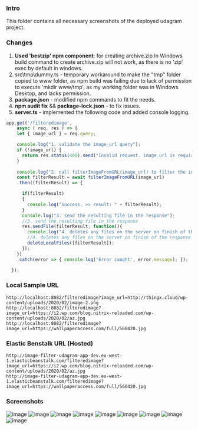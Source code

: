 ### Intro

This folder contains all necessary screenshots of the deployed udagram project.  


### Changes 

1. **Used 'bestzip' npm component**: for creating archive.zip 
In Windows build command to create archive.zip will not work, as there is no 'zip' exec by default in windows.
2. src\tmp\dummy.ts - temporary workaround  to make the "tmp" folder copied to www folder, as npm build was failing due to lack of permission to execute 'mkdir www/tmp', as my working folder was in Windows Desktop, and lacks permission.
3. **package.json** - modified npm commands to fit the needs. 
4. **npm audit fix** && **package-lock.json** - to fix issues.
5. **server.ts**  - implemented the following code and added console logging.

```javascript
app.get('/filteredimage', 
    async ( req, res ) => { 
    let { image_url } = req.query;

    console.log("1. validate the image_url query");
    if (!image_url) {
      return res.status(400).send("Invalid request. image_url is required");
    }
  
    console.log("2. call filterImageFromURL(image_url) to filter the image");
    const filterResult = await filterImageFromURL(image_url)
    .then((filterResult) => {

      if(filterResult)
      {
        console.log("Success. >> result: " + filterResult);
      }
      console.log("3. send the resulting file in the response");
      //3. send the resulting file in the response
      res.sendFile(filterResult, function(){
        console.log("4. deletes any files on the server on finish of the response");
        //4. deletes any files on the server on finish of the response
        deleteLocalFiles([filterResult]);
      });
    })
    .catch(error => { console.log('Error caught', error.message); }); ;

  });

  ```

### Local Sample URL

```console
http://localhost:8082/filteredimage?image_url=http://thingx.cloud/wp-content/uploads/2020/02/image-2.png
http://localhost:8082/filteredimage?image_url=https://i2.wp.com/blog.nitrix-reloaded.com/wp-content/uploads/2020/02/az.jpg
http://localhost:8082/filteredimage?image_url=https://wallpaperaccess.com/full/560420.jpg
```

### Elastic Benstalk URL (Hosted)

```console
http://image-filter-udagram-app-dev.eu-west-1.elasticbeanstalk.com/filteredimage?image_url=https://i2.wp.com/blog.nitrix-reloaded.com/wp-content/uploads/2020/02/az.jpg
http://image-filter-udagram-app-dev.eu-west-1.elasticbeanstalk.com/filteredimage?image_url=https://wallpaperaccess.com/full/560420.jpg
```

### Screenshots 

![image](00.Cmdlet.ebinit.Deployment.PNG)
![image](01.Cmdlet.Deployment.PNG)
![image](02.local.build_deploy.PNG)
![image](03.local.debug.PNG)
![image](04.Elastic.Dashboard.PNG)
![image](04.Elastic.Dashboard02.PNG)
![image](05.Browser.Result.PNG)
![image](06.Deployments.PNG)
![image](06.Deployments2.PNG)